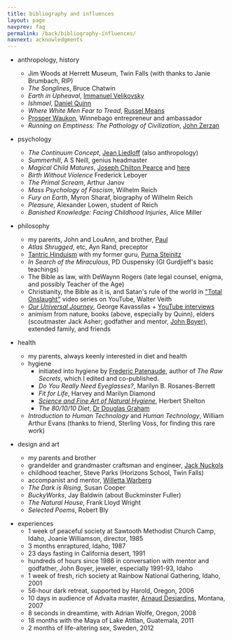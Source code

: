 ```yaml
---
title: bibliography and influences
layout: page
navprev: faq
permalink: /back/bibliography-influences/
navnext: acknowledgments
---
```


- anthropology, history
	- Jim Woods at Herrett Museum, Twin Falls (with thanks to Janie Brumbach, RIP)
	- _The Songlines_, Bruce Chatwin
	- _Earth in Upheaval_, [Immanuel Velikovsky](https://www.velikovsky.info)
	- _Ishmael_, [Daniel Quinn](https://ishmael.org)
	- _Where White Men Fear to Tread_, [Russel Means](https://www.russellmeansfreedom.com)
	- [Prosper Waukon](https://bit.ly/prosperwaukon), Winnebago entrepreneur and ambassador
	- _Running on Emptiness: The Pathology of Civilization_, [John Zerzan](https://www.johnzerzan.net)
- psychology
	- _The Continuum Concept_, [Jean Liedloff](https://continuum-concept.org) (also anthropology)
	- _Summerhill_, A S Neill, genius headmaster
	- _Magical Child Matures_, [Joseph Chilton Pearce](https://joseph-chilton-pearce.com/) and [here](https://ttfuture.org)
	- _Birth Without Violence_ Frederick Leboyer
	- _The Primal Scream_, Arthur Janov
	- _Mass Psychology of Fascism_, Wilhelm Reich
	- _Fury on Earth_, Myron Sharaf, biography of Wilhelm Reich 
	- _Pleasure_, Alexander Lowen, student of Reich
	- _Banished Knowledge: Facing Childhood Injuries_, Alice Miller
- philosophy 
	- my parents, John and LouAnn, and brother, [Paul](https://blacklabworld.com)
	- _Atlas Shrugged_, etc, Ayn Rand, preceptor
   - [Tantric Hinduism](https://www.hohmpress.com/products/the-alchemy-of-transformation) with my former guru, [Purna Steinitz](https://goo.gl/dEcMwg)
	- _In Search of the Miraculous_, PD Ouspensky (GI Gurdjieff's basic teachings)
	- The Bible as law, with DeWaynn Rogers (late legal counsel, enigma, and possibly Teacher of the Age)
	- Christianity, the Bible as it is, and Satan's rule of the world in ["Total Onslaught"](https://adtv.watch/series/total-onslaught) video series on YouTube, Walter Veith
	- [_Our Universal Journey_](https://ourjourneyhome.earth), George Kavassilas + [YouTube interviews](https://youtube.com/playlist?list=PLV75wDOASk_eAijH1idZyya3AE7RmwbG1)
	- animism from nature, books (above, especially by Quinn), elders (scoutmaster Jack Asher; godfather and mentor, [John Boyer](https://www.facebook.com/boyerjewelry/)), extended family, and friends
- health
	- my parents, always keenly interested in diet and health
	- hygiene
		- initiated into hygiene by [Frederic Patenaude](https://fredericpatenaude.com), author of _The Raw Secrets_, which I edited and co-published.
		- _Do You Really Need Eyeglasses?_, Marilyn B. Rosanes-Berrett
		- _Fit for Life_, Harvey and Marilyn Diamond
		- [*Science and Fine Art of Natural Hygiene*](/f/hygiene.pdf), Herbert Shelton
		- _The 80/10/10 Diet_, [Dr Douglas Graham](https://foodnsport.com)
	- _Introduction to Human Technology_ and _Human Technology_, William Arthur Evans (thanks to friend, Sterling Voss, for finding this rare work)

- design and art 
	- my parents and brother
	- grandelder and grandmaster craftsman and engineer, [Jack Nuckols](https://rockcreekmetalcraft.com)
	- childhood teacher, Steve Parks (Horizons School, Twin Falls)
	- accompanist and mentor, [Willetta Warberg](https://bit.ly/willettawarberg)
	- _The Dark is Rising_, Susan Cooper
	- _BuckyWorks_, Jay Baldwin (about Buckminster Fuller)
	- _The Natural House_, Frank Lloyd Wright
	- _Selected Poems_, Robert Bly 

<!--pagebreak-->

- experiences
	- 1 week of peaceful society at Sawtooth Methodist Church Camp, Idaho, Joanie Williamson, director, 1985
	- 3 months enraptured, Idaho, 1987
	- 23 days fasting in California desert, 1991
	- hundreds of hours since 1986 in conversation with mentor and godfather, John Boyer, jeweler, especially 1991-93, Idaho
	- 1 week of fresh, rich society at Rainbow National Gathering, Idaho, 2001
	- 56-hour dark retreat, supported by Harold, Oregon, 2006
	- 10 days in audience of Advaita master, [Arnaud Desjardins](https://arnauddesjardinsdvds.com), Montana, 2007
	- 8 seconds in dreamtime, with Adrian Wolfe, Oregon, 2008
	- 18 months with the Maya of Lake Atitlan, Guatemala, 2011
	- 2 months of life-altering sex, Sweden, 2012

